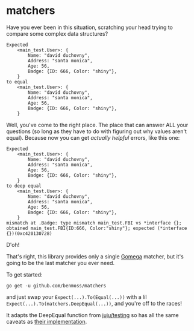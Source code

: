 # matchers

Have you ever been in this situation, scratching your head trying to compare some complex data structures?

```
Expected
    <main_test.User>: {
        Name: "david duchovny",
        Address: "santa monica",
        Age: 56,
        Badge: {ID: 666, Color: "shiny"},
    }
to equal
    <main_test.User>: {
        Name: "david duchovny",
        Address: "santa monica",
        Age: 56,
        Badge: {ID: 666, Color: "shiny"},
    }
```

Well, you've come to the right place. The place that can answer ALL your questions 
(so long as they have to do with figuring out why values aren't equal). Because now you can get *actually helpful* errors, like this one:


```
Expected
    <main_test.User>: {
        Name: "david duchovny",
        Address: "santa monica",
        Age: 56,
        Badge: {ID: 666, Color: "shiny"},
    }
to deep equal
    <main_test.User>: {
        Name: "david duchovny",
        Address: "santa monica",
        Age: 56,
        Badge: {ID: 666, Color: "shiny"},
    }
mismatch at .Badge: type mismatch main_test.FBI vs *interface {}; obtained main_test.FBI{ID:666, Color:"shiny"}; expected (*interface {})(0xc420130728)
```

D'oh!

That's right, this library provides only a single [Gomega](https://onsi.github.io/gomega/) matcher, but it's going to be
the last matcher you ever need.

To get started:

```
go get -u github.com/benmoss/matchers
```

and just swap your `Expect(...).To(Equal(...))` with a lil
`Expect(...).To(matchers.DeepEqual(...))`, and you're off to the races!

It adapts the DeepEqual function from [juju/testing](https://github.com/juju/testing) so has all the same
caveats as [their implementation](https://godoc.org/github.com/juju/testing/checkers#DeepEqual).
